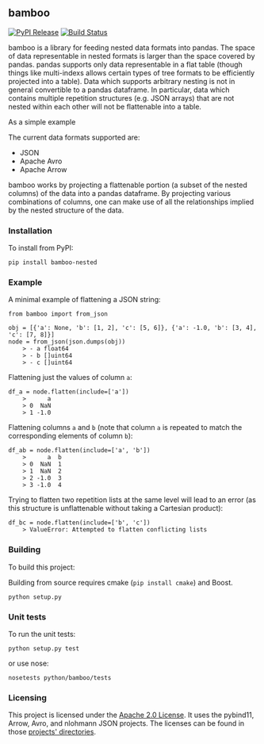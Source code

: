 <!---
Copyright (c) 2019 Michael Vilim

This file is part of the bamboo library. It is currently hosted at
https://github.com/mvilim/bamboo

Licensed under the Apache License, Version 2.0 (the "License");
you may not use this file except in compliance with the License.
You may obtain a copy of the License at

   http://www.apache.org/licenses/LICENSE-2.0

Unless required by applicable law or agreed to in writing, software
distributed under the License is distributed on an "AS IS" BASIS,
WITHOUT WARRANTIES OR CONDITIONS OF ANY KIND, either express or implied.
See the License for the specific language governing permissions and
limitations under the License.
-->

## bamboo

[![PyPI Release](https://img.shields.io/pypi/v/bamboo-nested.svg)](https://pypi.org/project/bamboo-nested/)
[![Build Status](https://travis-ci.org/mvilim/bamboo.svg?branch=master)](https://travis-ci.org/mvilim/bamboo)

bamboo is a library for feeding nested data formats into pandas. The space of data representable in nested formats is larger than the space covered by pandas. pandas supports only data representable in a flat table (though things like multi-indexs allows certain types of tree formats to be efficiently projected into a table). Data which supports arbitrary nesting is not in general convertible to a pandas dataframe. In particular, data which contains multiple repetition structures (e.g. JSON arrays) that are not nested within each other will not be flattenable into a table.

As a simple example

The current data formats supported are:
* JSON
* Apache Avro
* Apache Arrow

bamboo works by projecting a flattenable portion (a subset of the nested columns) of the data into a pandas dataframe. By projecting various combinations of columns, one can make use of all the relationships implied by the nested structure of the data.

### Installation

To install from PyPI:

```
pip install bamboo-nested
```

### Example

A minimal example of flattening a JSON string:

```
from bamboo import from_json

obj = [{'a': None, 'b': [1, 2], 'c': [5, 6]}, {'a': -1.0, 'b': [3, 4], 'c': [7, 8]}]
node = from_json(json.dumps(obj))
    > - a float64
    > - b []uint64
    > - c []uint64
```

Flattening just the values of column `a`:

```
df_a = node.flatten(include=['a'])
    >      a
    > 0  NaN
    > 1 -1.0
```

Flattening columns `a` and `b` (note that column `a` is repeated to match the corresponding elements of column `b`):

```
df_ab = node.flatten(include=['a', 'b'])
    >      a  b
    > 0  NaN  1
    > 1  NaN  2
    > 2 -1.0  3
    > 3 -1.0  4
```

Trying to flatten two repetition lists at the same level will lead to an error (as this structure is unflattenable without taking a Cartesian product):

```
df_bc = node.flatten(include=['b', 'c'])
    > ValueError: Attempted to flatten conflicting lists
```

### Building

To build this project:

Building from source requires cmake (`pip install cmake`) and Boost.

```
python setup.py
```

### Unit tests

To run the unit tests:

```
python setup.py test
```

or use nose:

```
nosetests python/bamboo/tests
```

### Licensing

This project is licensed under the [Apache 2.0 License](https://github.com/mvilim/bamboo/blob/master/LICENSE). It uses the pybind11, Arrow, Avro, and nlohmann JSON projects. The licenses can be found in those [projects' directories](https://github.com/mvilim/bamboo/blob/master/cpp/thirdparty).

